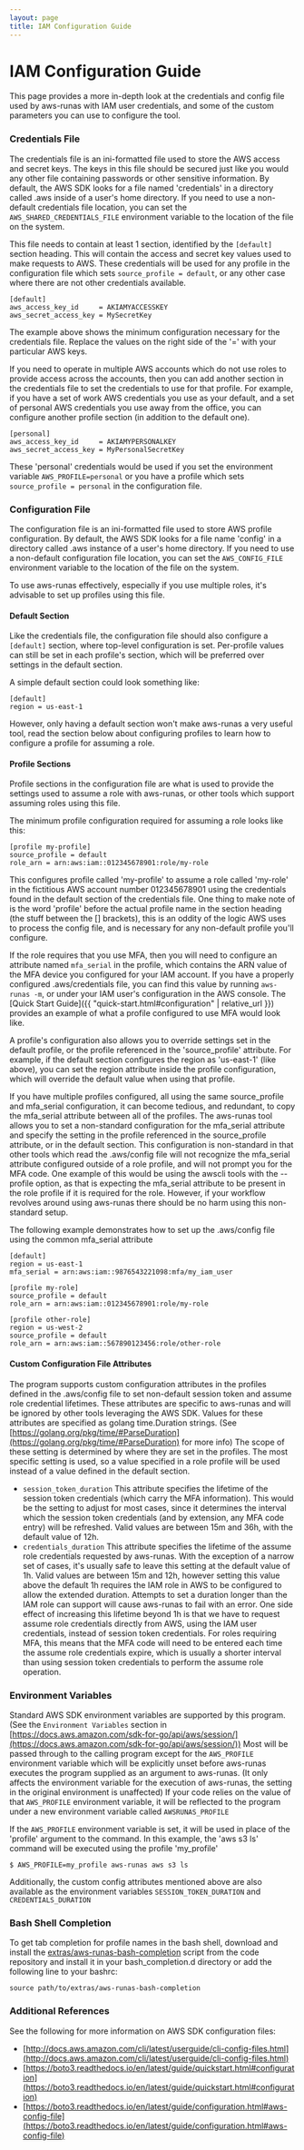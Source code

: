 ```yaml
---
layout: page
title: IAM Configuration Guide
---
```

# IAM Configuration Guide
This page provides a more in-depth look at the credentials and config file used by aws-runas with IAM user credentials,
and some of the custom parameters you can use to configure the tool.


### Credentials File
The credentials file is an ini-formatted file used to store the AWS access and secret keys.  The keys in this file should
be secured just like you would any other file containing passwords or other sensitive information.  By default, the AWS
SDK looks for a file named 'credentials' in a directory called .aws inside of a user's home directory.  If you need to
use a non-default credentials file location, you can set the `AWS_SHARED_CREDENTIALS_FILE` environment variable to the
location of the file on the system.

This file needs to contain at least 1 section, identified by the `[default]` section heading. This will contain the
access and secret key values used to make requests to AWS.  These credentials will be used for any profile in the
configuration file which sets `source_profile = default`, or any other case where there are not other credentials available.

```text
[default]
aws_access_key_id     = AKIAMYACCESSKEY
aws_secret_access_key = MySecretKey
```

The example above shows the minimum configuration necessary for the credentials file.  Replace the values on the right
side of the '=' with your particular AWS keys.

If you need to operate in multiple AWS accounts which do not use roles to provide access across the accounts, then you
can add another section in the credentials file to set the credentials to use for that profile. For example, if you have
a set of work AWS credentials you use as your default, and a set of personal AWS credentials you use away from the office,
you can configure another profile section (in addition to the default one).

```text
[personal]
aws_access_key_id     = AKIAMYPERSONALKEY
aws_secret_access_key = MyPersonalSecretKey
```

These 'personal' credentials would be used if you set the environment variable `AWS_PROFILE=personal` or you have a
profile which sets `source_profile = personal` in the configuration file.


### Configuration File
The configuration file is an ini-formatted file used to store AWS profile configuration. By default, the AWS SDK looks
for a file name 'config' in a directory called .aws instance of a user's home directory. If you need to use a non-default
configuration file location, you can set the `AWS_CONFIG_FILE` environment variable to the location of the file on the
system.

To use aws-runas effectively, especially if you use multiple roles, it's advisable to set up profiles using this file.


#### Default Section
Like the credentials file, the configuration file should also configure a `[default]` section, where top-level
configuration is set.  Per-profile values can still be set in each profile's section, which will be preferred over
settings in the default section.

A simple default section could look something like:

```text
[default]
region = us-east-1
```

However, only having a default section won't make aws-runas a very useful tool, read the section below about configuring
profiles to learn how to configure a profile for assuming a role.

#### Profile Sections
Profile sections in the configuration file are what is used to provide the settings used to assume a role with aws-runas,
or other tools which support assuming roles using this file.

The minimum profile configuration required for assuming a role looks like this:

```text
[profile my-profile]
source_profile = default
role_arn = arn:aws:iam::012345678901:role/my-role
```

This configures profile called 'my-profile' to assume a role called 'my-role' in the fictitious AWS account number
012345678901 using the credentials found in the default section of the credentials file.  One thing to make note of is
the word 'profile' before the actual profile name in the section heading (the stuff between the [] brackets), this is an
oddity of the logic AWS uses to process the config file, and is necessary for any non-default profile you'll configure.

If the role requires that you use MFA, then you will need to configure an attribute named `mfa_serial` in the profile,
which contains the ARN value of the MFA device you configured for your IAM account. If you have a properly configured
.aws/credentials file, you can find this value by running `aws-runas -m`, or under your IAM user's configuration in the
AWS console.  The [Quick Start Guide]({{ "quick-start.html#configuration" | relative_url }}) provides an example of what
a profile configured to use MFA would look like.

A profile's configuration also allows you to override settings set in the default profile, or the profile referenced in
the 'source_profile' attribute. For example, if the default section configures the region as 'us-east-1' (like above),
you can set the region attribute inside the profile configuration, which will override the default value when using that
profile.

If you have multiple profiles configured, all using the same source_profile and mfa_serial configuration, it can become
tedious, and redundant, to copy the mfa_serial attribute between all of the profiles. The aws-runas tool allows you to
set a non-standard configuration for the mfa_serial attribute and specify the setting in the profile referenced in the
source_profile attribute, or in the default section. This configuration is non-standard in that other tools which read
the .aws/config file will not recognize the mfa_serial attribute configured outside of a role profile, and will not prompt
you for the MFA code. One example of this would be using the awscli tools with the --profile option, as that is expecting
the mfa_serial attribute to be present in the role profile if it is required for the role. However, if your workflow
revolves around using aws-runas there should be no harm using this non-standard setup.

The following example demonstrates how to set up the .aws/config file using the common mfa_serial attribute

```text
[default]
region = us-east-1
mfa_serial = arn:aws:iam::9876543221098:mfa/my_iam_user

[profile my-role]
source_profile = default
role_arn = arn:aws:iam::012345678901:role/my-role

[profile other-role]
region = us-west-2
source_profile = default
role_arn = arn:aws:iam::567890123456:role/other-role
```


#### Custom Configuration File Attributes
The program supports custom configuration attributes in the profiles defined in the .aws/config file to set non-default
session token and assume role credential lifetimes. These attributes are specific to aws-runas and will be ignored by
other tools leveraging the AWS SDK. Values for these attributes are specified as golang time.Duration strings.
(See [https://golang.org/pkg/time/#ParseDuration](https://golang.org/pkg/time/#ParseDuration) for more info)  The scope
of these setting is determined by where they are set in the profiles.  The most specific setting is used, so a value
specified in a role profile will be used instead of a value defined in the default section.

  * `session_token_duration` This attribute specifies the lifetime of the session token credentials (which carry the MFA information).
    This would be the setting to adjust for most cases, since it determines the interval which the session token credentials
    (and by extension, any MFA code entry) will be refreshed.  Valid values are between 15m and 36h, with the default
    value of 12h.
  * `credentials_duration` This attribute specifies the lifetime of the assume role credentials requested by aws-runas.
    With the exception of a narrow set of cases, it's usually safe to leave this setting at the default value of 1h. Valid
    values are between 15m and 12h, however setting this value above the default 1h requires the IAM role in AWS to be
    configured to allow the extended duration. Attempts to set a duration longer than the IAM role can support will cause
    aws-runas to fail with an error. One side effect of increasing this lifetime beyond 1h is that we have to request
    assume role credentials directly from AWS, using the IAM user credentials, instead of session token credentials. For
    roles requiring MFA, this means that the MFA code will need to be entered each time the assume role credentials expire,
    which is usually a shorter interval than using session token credentials to perform the assume role operation.


### Environment Variables
Standard AWS SDK environment variables are supported by this program. (See the `Environment Variables` section in 
[https://docs.aws.amazon.com/sdk-for-go/api/aws/session/](https://docs.aws.amazon.com/sdk-for-go/api/aws/session/))
Most will be passed through to the calling program except for the `AWS_PROFILE` environment variable which will be explicitly
unset before aws-runas executes the program supplied as an argument to aws-runas. (It only affects the environment
variable for the execution of aws-runas, the setting in the original environment is unaffected)  If your code relies on
the value of that `AWS_PROFILE` environment variable, it will be reflected to the program under a new environment
variable called `AWSRUNAS_PROFILE`

If the `AWS_PROFILE` environment variable is set, it will be used in place of the 'profile' argument to the command. In
this example, the 'aws s3 ls' command will be executed using the profile 'my_profile'

```text
$ AWS_PROFILE=my_profile aws-runas aws s3 ls
```

Additionally, the custom config attributes mentioned above are also available as the environment variables
`SESSION_TOKEN_DURATION` and `CREDENTIALS_DURATION`


### Bash Shell Completion
To get tab completion for profile names in the bash shell, download and install the
<a href="{{ site.github.repository_url}}/blob/master/extras/aws-runas-bash-completion" target="_blank" download>extras/aws-runas-bash-completion</a>
script from the code repository and install it in your bash_completion.d directory or add the following line to your bashrc:

```text
source path/to/extras/aws-runas-bash-completion
```


### Additional References
See the following for more information on AWS SDK configuration files:

  * [http://docs.aws.amazon.com/cli/latest/userguide/cli-config-files.html](http://docs.aws.amazon.com/cli/latest/userguide/cli-config-files.html)
  * [https://boto3.readthedocs.io/en/latest/guide/quickstart.html#configuration](https://boto3.readthedocs.io/en/latest/guide/quickstart.html#configuration)
  * [https://boto3.readthedocs.io/en/latest/guide/configuration.html#aws-config-file](https://boto3.readthedocs.io/en/latest/guide/configuration.html#aws-config-file)
